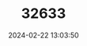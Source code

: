 ---
title: "32633"
category: "Eugenia pachychlamys"
draft: false
date: 2024-02-22 13:03:50
languages:
  Spanish; Castilian: ["Guayabillo"]
---